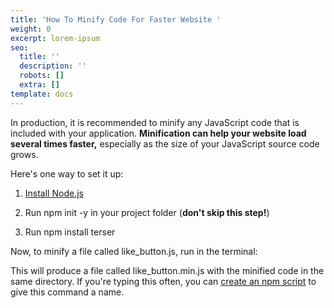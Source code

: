 ```yaml
---
title: 'How To Minify Code For Faster Website '
weight: 0
excerpt: lorem-ipsum
seo:
  title: ''
  description: ''
  robots: []
  extra: []
template: docs
---
```

In production, it is recommended to minify any JavaScript code that is included with your application. **Minification can help your website load several times faster,** especially as the size of your JavaScript source code grows.



Here's one way to set it up:

1.  [Install Node.js](https://nodejs.org/)

2.  Run npm init -y in your project folder (**don't skip this step!**)

3.  Run npm install terser

Now, to minify a file called like_button.js, run in the terminal:

This will produce a file called like_button.min.js with the minified code in the same directory. If you're typing this often, you can [create an npm script](https://medium.freecodecamp.org/introduction-to-npm-scripts-1dbb2ae01633) to give this command a name.
